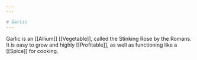 ```yaml
---
---

# Garlic
---
```

Garlic is an [[Allium]] [[Vegetable]], called the Stinking Rose by the Romans. It is easy to grow and highly [[Profitable]], as well as functioning like a [[Spice]] for cooking. 
